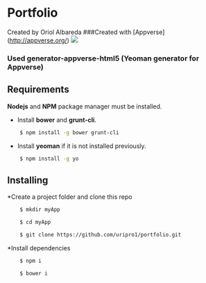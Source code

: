 Portfolio
============

Created by Oriol Albareda
###Created with [Appverse] (http://appverse.org/)
![](http://appversed.files.wordpress.com/2012/12/logo.png)

### Used generator-appverse-html5 (Yeoman generator for Appverse)

Requirements
-------------
**Nodejs** and **NPM** package manager must be installed.

* Install **bower** and **grunt-cli**.

```bash
    $ npm install -g bower grunt-cli
```
 
* Install **yeoman** if it is not installed previously.

```bash
    $ npm install -g yo
```

Installing
-------------

*Create a project folder and clone this repo
```bash
    $ mkdir myApp
```
    
```bash
    $ cd myApp
```

```bash
    $ git clone https://github.com/uripro1/portfolio.git
```

*Install dependencies
```bash
    $ npm i
```
```bash
    $ bower i
```